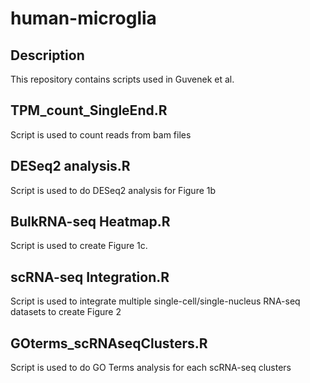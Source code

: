 # human-microglia

## Description

This repository contains scripts used in Guvenek et al. 

## TPM_count_SingleEnd.R 
Script is used to count reads from bam files

## DESeq2 analysis.R 
Script is used to do DESeq2 analysis for Figure 1b

## BulkRNA-seq Heatmap.R 
Script is used to create Figure 1c. 

## scRNA-seq Integration.R 
Script is used to integrate multiple single-cell/single-nucleus RNA-seq datasets to create Figure 2

## GOterms_scRNAseqClusters.R
Script is used to do GO Terms analysis for each scRNA-seq clusters


